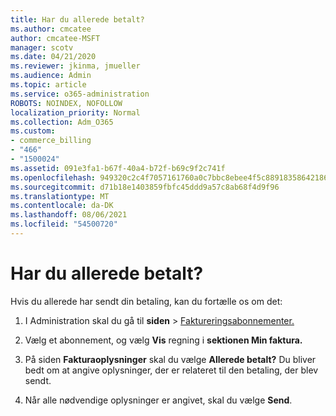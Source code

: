 ```yaml
---
title: Har du allerede betalt?
ms.author: cmcatee
author: cmcatee-MSFT
manager: scotv
ms.date: 04/21/2020
ms.reviewer: jkinma, jmueller
ms.audience: Admin
ms.topic: article
ms.service: o365-administration
ROBOTS: NOINDEX, NOFOLLOW
localization_priority: Normal
ms.collection: Adm_O365
ms.custom:
- commerce_billing
- "466"
- "1500024"
ms.assetid: 091e3fa1-b67f-40a4-b72f-b69c9f2c741f
ms.openlocfilehash: 949320c2c4f7057161760a0c7bbc8ebee4f5c88918358642186d1b30b8478ebb
ms.sourcegitcommit: d71b18e1403859fbfc45ddd9a57c8ab68f4d9f96
ms.translationtype: MT
ms.contentlocale: da-DK
ms.lasthandoff: 08/06/2021
ms.locfileid: "54500720"
---
```

# <a name="already-paid"></a>Har du allerede betalt?

Hvis du allerede har sendt din betaling, kan du fortælle os om det:
  
1. I Administration skal du gå til **siden** \> [Faktureringsabonnementer.](https://go.microsoft.com/fwlink/p/?linkid=842054)

2. Vælg et abonnement, og vælg **Vis** regning i **sektionen Min faktura.**

3. På siden **Fakturaoplysninger** skal du vælge **Allerede betalt?** Du bliver bedt om at angive oplysninger, der er relateret til den betaling, der blev sendt.

4. Når alle nødvendige oplysninger er angivet, skal du vælge **Send**.
